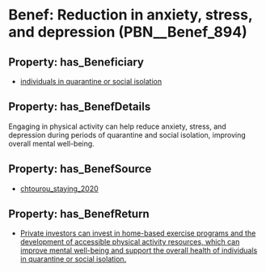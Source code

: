 # Benef: __Reduction in anxiety, stress, and depression__ (PBN__Benef_894)

## Property: has_Beneficiary

* [individuals in quarantine or social isolation](../Stakeholder/PBN__Stakeholder_357)

## Property: has_BenefDetails

Engaging in physical activity can help reduce anxiety, stress, and depression during periods of quarantine and social isolation, improving overall mental well-being.

## Property: has_BenefSource

* [chtourou_staying_2020](../Article/PBN__Article_181)

## Property: has_BenefReturn

* [Private investors can invest in home-based exercise programs and the development of accessible physical activity resources, which can improve mental well-being and support the overall health of individuals in quarantine or social isolation.](../BenefReturn/PBN__BenefReturn_978)

